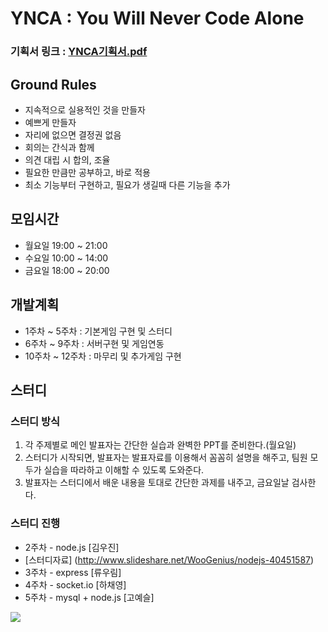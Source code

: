 # YNCA : You Will Never Code Alone

### 기획서 링크 : [YNCA기획서.pdf](https://github.com/yskoh/2014-03-YNCA/blob/master/%EA%B8%B0%ED%9A%8D%EC%84%9C/YNCA%EA%B8%B0%ED%9A%8D%EC%84%9C.pdf?raw=true)

## Ground Rules
* 지속적으로 실용적인 것을 만들자
* 예쁘게 만들자
* 자리에 없으면 결정권 없음
* 회의는 간식과 함께
* 의견 대립 시 합의, 조율
* 필요한 만큼만 공부하고, 바로 적용
* 최소 기능부터 구현하고, 필요가 생길때 다른 기능을 추가

## 모임시간
* 월요일 19:00 ~ 21:00
* 수요일 10:00 ~ 14:00
* 금요일 18:00 ~ 20:00

## 개발계획
* 1주차 ~ 5주차 : 기본게임 구현 및 스터디
* 6주차 ~ 9주차 : 서버구현 및 게임연동
* 10주차 ~ 12주차 : 마무리 및 추가게임 구현

## 스터디

### 스터디 방식
1. 각 주제별로 메인 발표자는 간단한 실습과 완벽한 PPT를 준비한다.(월요일)
2. 스터디가 시작되면, 발표자는 발표자료를 이용해서 꼼꼼히 설명을 해주고, 팀원 모두가 실습을 따라하고 이해할 수 있도록 도와준다.
3. 발표자는 스터디에서 배운 내용을 토대로 간단한 과제를 내주고, 금요일날 검사한다.

### 스터디 진행
* 2주차 - node.js [김우진]
 * [스터디자료] (http://www.slideshare.net/WooGenius/nodejs-40451587)
* 3주차 - express [류우림]
* 4주차 - socket.io [하채영]
* 5주차 - mysql + node.js [고예슬]

<img src = "https://raw.githubusercontent.com/yskoh/2014-03-YNCA/master/ynca.png"> 

